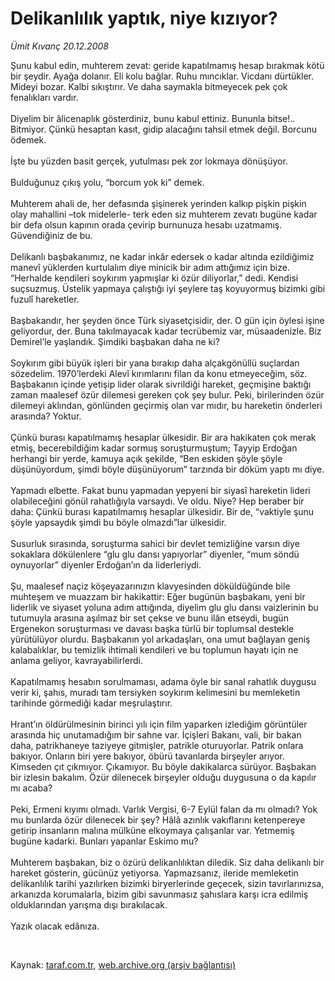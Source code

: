 # Delikanlılık yaptık, niye kızıyor?

*Ümit Kıvanç 20.12.2008*

<div class="taraf_structure_2col_1zq">
<div class="margen_n">



 <p>Şunu kabul edin, muhterem zevat: geride kapatılmamış hesap bırakmak kötü bir şeydir. Ayağa dolanır. Eli kolu bağlar. Ruhu mıncıklar. Vicdanı dürtükler. Mideyi bozar. Kalbi sıkıştırır. Ve daha saymakla bitmeyecek pek çok fenalıkları vardır. <br/><br/>Diyelim bir âlicenaplık gösterdiniz, bunu kabul ettiniz. Bununla bitse!.. Bitmiyor. Çünkü hesaptan kasıt, gidip alacağını tahsil etmek değil. Borcunu ödemek. <br/><br/>İşte bu yüzden basit gerçek, yutulması pek zor lokmaya dönüşüyor. <br/><br/>Bulduğunuz çıkış yolu, “borcum yok ki” demek. <br/><br/>Muhterem ahali de, her defasında şişinerek yerinden kalkıp pişkin pişkin olay mahallini –tok midelerle- terk eden siz muhterem zevatı bugüne kadar bir defa olsun kapının orada çevirip burnunuza hesabı uzatmamış. Güvendiğiniz de bu. <br/><br/>Delikanlı başbakanımız, ne kadar inkâr edersek o kadar altında ezildiğimiz manevî yüklerden kurtulalım diye minicik bir adım attığımız için bize. “Herhalde kendileri soykırım yapmışlar ki özür diliyorlar,” dedi. Kendisi suçsuzmuş. Üstelik yapmaya çalıştığı iyi şeylere taş koyuyormuş bizimki gibi fuzulî hareketler. <br/><br/>Başbakandır, her şeyden önce Türk siyasetçisidir, der. O gün için öylesi işine geliyordur, der. Buna takılmayacak kadar tecrübemiz var, müsaadenizle. Biz Demirel’le yaşlandık. Şimdiki başbakan daha ne ki? <br/><br/>Soykırım gibi büyük işleri bir yana bırakıp daha alçakgönüllü suçlardan sözedelim. 1970’lerdeki Alevî kırımlarını filan da konu etmeyeceğim, söz. Başbakanın içinde yetişip lider olarak sivrildiği hareket, geçmişine baktığı zaman maalesef özür dilemesi gereken çok şey bulur. Peki, birilerinden özür dilemeyi aklından, gönlünden geçirmiş olan var mıdır, bu hareketin önderleri arasında? Yoktur. <br/><br/>Çünkü burası kapatılmamış hesaplar ülkesidir. Bir ara hakikaten çok merak etmiş, becerebildiğim kadar sormuş soruşturmuştum; Tayyip Erdoğan herhangi bir yerde, kamuya açık şekilde, “Ben eskiden şöyle şöyle düşünüyordum, şimdi böyle düşünüyorum” tarzında bir döküm yaptı mı diye. <br/><br/>Yapmadı elbette. Fakat bunu yapmadan yepyeni bir siyasî hareketin lideri olabileceğini gönül rahatlığıyla varsaydı. Ve oldu. Niye? Hep beraber bir daha: Çünkü burası kapatılmamış hesaplar ülkesidir. Bir de, “vaktiyle şunu şöyle yapsaydık şimdi bu böyle olmazdı”lar ülkesidir. <br/><br/>Susurluk sırasında, soruşturma sahici bir devlet temizliğine varsın diye sokaklara dökülenlere “glu glu dansı yapıyorlar” diyenler, “mum söndü oynuyorlar” diyenler Erdoğan’ın da liderleriydi. <br/><br/>Şu, maalesef naçiz köşeyazarınızın klavyesinden döküldüğünde bile muhteşem ve muazzam bir hakikattir: Eğer bugünün başbakanı, yeni bir liderlik ve siyaset yoluna adım attığında, diyelim glu glu dansı vaizlerinin bu tutumuyla arasına aşılmaz bir set çekse ve bunu ilân etseydi, bugün Ergenekon soruşturması ve davası başka türlü bir toplumsal destekle yürütülüyor olurdu. Başbakanın yol arkadaşları, ona umut bağlayan geniş kalabalıklar, bu temizlik ihtimali kendileri ve bu toplumun hayatı için ne anlama geliyor, kavrayabilirlerdi. <br/><br/>Kapatılmamış hesabın sorulmaması, adama öyle bir sanal rahatlık duygusu verir ki, şahıs, muradı tam tersiyken soykırım kelimesini bu memleketin tarihinde görmediği kadar meşrulaştırır. <br/><br/>Hrant’ın öldürülmesinin birinci yılı için film yaparken izlediğim görüntüler arasında hiç unutamadığım bir sahne var. İçişleri Bakanı, vali, bir bakan daha, patrikhaneye taziyeye gitmişler, patrikle oturuyorlar. Patrik onlara bakıyor. Onların biri yere bakıyor, öbürü tavanlarda birşeyler arıyor. Kimseden çıt çıkmıyor. Çıkamıyor. Bu böyle dakikalarca sürüyor. Başbakan bir izlesin bakalım. Özür dilenecek birşeyler olduğu duygusuna o da kapılır mı acaba? <br/><br/>Peki, Ermeni kıyımı olmadı. Varlık Vergisi, 6-7 Eylül falan da mı olmadı? Yok mu bunlarda özür dilenecek bir şey? Hâlâ azınlık vakıflarını ketenpereye getirip insanların malına mülküne elkoymaya çalışanlar var. Yetmemiş bugüne kadarki. Bunları yapanlar Eskimo mu? <br/><br/>Muhterem başbakan, biz o özürü delikanlılıktan diledik. Siz daha delikanlı bir hareket gösterin, gücünüz yetiyorsa. Yapmazsanız, ileride memleketin delikanlılık tarihi yazılırken bizimki biryerlerinde geçecek, sizin tavırlarınızsa, arkanızda korumalarla, bizim gibi savunmasız şahıslara karşı icra edilmiş olduklarından yarışma dışı bırakılacak. <br/><br/>Yazık olacak edânıza.</p>

<br/>


<div id="taraf_not">
</div>

</div>


</div>

Kaynak: [taraf.com.tr](http://taraf.com.tr:80/makale/3190.htm), [web.archive.org (arşiv bağlantısı)](http://web.archive.org/web/20090131203956/http://taraf.com.tr:80/makale/3190.htm)
